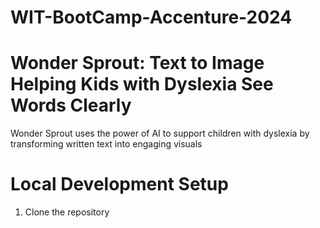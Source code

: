 # WIT-BootCamp-Accenture-2024

# Wonder Sprout: Text to Image Helping Kids with Dyslexia See Words Clearly

Wonder Sprout uses the power of AI to support children with dyslexia by transforming written text into engaging visuals

# Local Development Setup 
1. Clone the repository 

